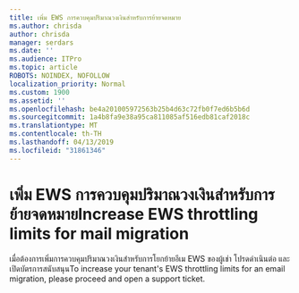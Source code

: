 ```yaml
---
title: เพิ่ม EWS การควบคุมปริมาณวงเงินสำหรับการย้ายจดหมาย
ms.author: chrisda
author: chrisda
manager: serdars
ms.date: ''
ms.audience: ITPro
ms.topic: article
ROBOTS: NOINDEX, NOFOLLOW
localization_priority: Normal
ms.custom: 1900
ms.assetid: ''
ms.openlocfilehash: be4a201005972563b25b4d63c72fb0f7ed6b5b6d
ms.sourcegitcommit: 1a4b8fa9e38a95ca811085af516edb81caf2018c
ms.translationtype: MT
ms.contentlocale: th-TH
ms.lasthandoff: 04/13/2019
ms.locfileid: "31861346"
---
```

# <a name="increase-ews-throttling-limits-for-mail-migration"></a><span data-ttu-id="c3456-102">เพิ่ม EWS การควบคุมปริมาณวงเงินสำหรับการย้ายจดหมาย</span><span class="sxs-lookup"><span data-stu-id="c3456-102">Increase EWS throttling limits for mail migration</span></span>

<span data-ttu-id="c3456-103">เมื่อต้องการเพิ่มการควบคุมปริมาณวงเงินสำหรับการโยกย้ายอีเม EWS ของผู้เช่า โปรดดำเนินต่อ และเปิดบัตรการสนับสนุน</span><span class="sxs-lookup"><span data-stu-id="c3456-103">To increase your tenant's EWS throttling limits for an email migration, please proceed and open a support ticket.</span></span>
